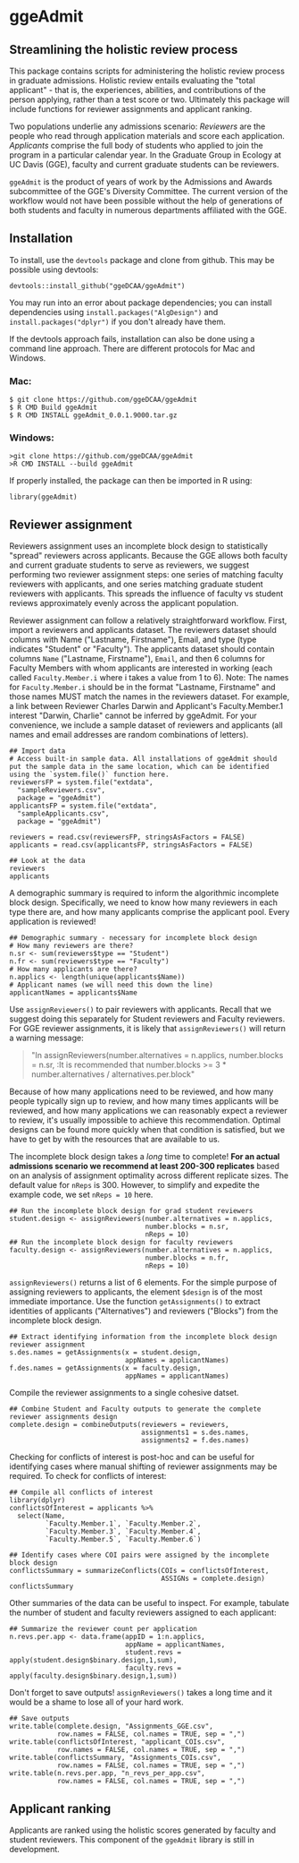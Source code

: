 # ggeAdmit

## Streamlining the holistic review process

This package contains scripts for administering the holistic review process in graduate admissions. Holistic review entails evaluating the "total applicant" - that is, the experiences, abilities, and contributions of the person applying, rather than a test score or two. Ultimately this package will include functions for reviewer assignments and applicant ranking. 

Two populations underlie any admissions scenario: *Reviewers* are the people who read through application materials and score each application. *Applicants* comprise the full body of students who applied to join the program in a particular calendar year. In the Graduate Group in Ecology at UC Davis (GGE), faculty and current graduate students can be reviewers. 

`ggeAdmit` is the product of years of work by the Admissions and Awards subcommittee of the GGE's Diversity Committee. The current version of the workflow would not have been possible without the help of generations of both students and faculty in numerous departments affiliated with the GGE.

## Installation

To install, use the `devtools` package and clone from github. This may be possible using devtools:

```
devtools::install_github("ggeDCAA/ggeAdmit")
```

You may run into an error about package dependencies; you can install dependencies using `install.packages("AlgDesign")` and `install.packages("dplyr")` if you don't already have them.

If the devtools approach fails, installation can also be done using a command line approach. There are different protocols for Mac and Windows.

### Mac:

```
$ git clone https://github.com/ggeDCAA/ggeAdmit
$ R CMD Build ggeAdmit
$ R CMD INSTALL ggeAdmit_0.0.1.9000.tar.gz
```

### Windows:

```
>git clone https://github.com/ggeDCAA/ggeAdmit
>R CMD INSTALL --build ggeAdmit
```

If properly installed, the package can then be imported in R using:

```
library(ggeAdmit)
```

## Reviewer assignment

Reviewers assignment uses an incomplete block design to statistically "spread" reviewers across applicants. Because the GGE allows both faculty and current graduate students to serve as reviewers, we suggest performing two reviewer assignment steps: one series of matching faculty reviewers with applicants, and one series matching graduate student reviewers with applicants. This spreads the influence of faculty vs student reviews approximately evenly across the applicant population.

Reviewer assignment can follow a relatively straightforward workflow. First, import a reviewers and applicants dataset. The reviewers dataset should columns with Name ("Lastname, Firstname"), Email, and type (type indicates "Student" or "Faculty"). The applicants dataset should contain columns `Name` ("Lastname, Firstname"), `Email`, and then 6 columns for Faculty Members with whom applicants are interested in working (each called `Faculty.Member.i` where i takes a value from 1 to 6). Note: The names for `Faculty.Member.i` should be in the format "Lastname, Firstname" and those names MUST match the names in the reviewers dataset. For example, a link between Reviewer Charles Darwin and Applicant's Faculty.Member.1 interest "Darwin, Charlie" cannot be inferred by ggeAdmit. For your convenience, we include a sample dataset of reviewers and applicants (all names and email addresses are random combinations of letters).

```
## Import data
# Access built-in sample data. All installations of ggeAdmit should put the sample data in the same location, which can be identified using the `system.file()` function here.
reviewersFP = system.file("extdata", 
  "sampleReviewers.csv", 
  package = "ggeAdmit")
applicantsFP = system.file("extdata", 
  "sampleApplicants.csv", 
  package = "ggeAdmit")

reviewers = read.csv(reviewersFP, stringsAsFactors = FALSE)
applicants = read.csv(applicantsFP, stringsAsFactors = FALSE)

## Look at the data
reviewers
applicants
```

A demographic summary is required to inform the algorithmic incomplete block design. Specifically, we need to know how many reviewers in each type there are, and how many applicants comprise the applicant pool. Every application is reviewed!

```
## Demographic summary - necessary for incomplete block design
# How many reviewers are there?
n.sr <- sum(reviewers$type == "Student")
n.fr <- sum(reviewers$type == "Faculty")
# How many applicants are there?
n.applics <- length(unique(applicants$Name))
# Applicant names (we will need this down the line)
applicantNames = applicants$Name
```

Use `assignReviewers()` to pair reviewers with applicants. Recall that we suggest doing this separately for Student reviewers and Faculty reviewers. For GGE reviewer assignments, it is likely that `assignReviewers()` will return a warning message: 

>"In assignReviewers(number.alternatives = n.applics, number.blocks = n.sr,  :It is recommended that number.blocks >= 3 * number.alternatives / alternatives.per.block"

Because of how many applications need to be reviewed, and how many people typically sign up to review, and how many times applicants will be reviewed, and how many applications we can reasonably expect a reviewer to review, it's usually impossible to achieve this recommendation. Optimal designs can be found more quickly when that condition is satisfied, but we have to get by with the resources that are available to us. 

The incomplete block design takes a *long* time to complete! **For an actual admissions scenario we recommend at least 200-300 replicates** based on an analysis of assignment optimality across different replicate sizes. The default value for `nReps` is 300. However, to simplify and expedite the example code, we set `nReps = 10` here.

```
## Run the incomplete block design for grad student reviewers
student.design <- assignReviewers(number.alternatives = n.applics, 
                                  number.blocks = n.sr,
                                  nReps = 10)
## Run the incomplete block design for faculty reviewers
faculty.design <- assignReviewers(number.alternatives = n.applics, 
                                  number.blocks = n.fr,
                                  nReps = 10)
```

`assignReviewers()` returns a list of 6 elements. For the simple purpose of assigning reviewers to applicants, the element `$design` is of the most immediate importance. Use the function `getAssignments()` to extract identities of applicants ("Alternatives") and reviewers ("Blocks") from the incomplete block design.

```
## Extract identifying information from the incomplete block design reviewer assignment
s.des.names = getAssignments(x = student.design,
                             appNames = applicantNames)
f.des.names = getAssignments(x = faculty.design,
                             appNames = applicantNames)
```

Compile the reviewer assignments to a single cohesive datset.

```
## Combine Student and Faculty outputs to generate the complete reviewer assignments design
complete.design = combineOutputs(reviewers = reviewers,
                                 assignments1 = s.des.names,
                                 assignments2 = f.des.names)
```

Checking for conflicts of interest is post-hoc and can be useful for identifying cases where manual shifting of reviewer assignments may be required. To check for conflicts of interest:

```
## Compile all conflicts of interest
library(dplyr)
conflictsOfInterest = applicants %>% 
  select(Name, 
         `Faculty.Member.1`, `Faculty.Member.2`, 
         `Faculty.Member.3`, `Faculty.Member.4`, 
         `Faculty.Member.5`, `Faculty.Member.6`)

## Identify cases where COI pairs were assigned by the incomplete block design
conflictsSummary = summarizeConflicts(COIs = conflictsOfInterest,
                                      ASSIGNs = complete.design)
conflictsSummary
```

Other summaries of the data can be useful to inspect. For example, tabulate the number of student and faculty reviewers assigned to each applicant:

```
## Summarize the reviewer count per application
n.revs.per.app <- data.frame(appID = 1:n.applics, 
                             appName = applicantNames,
                             student.revs = apply(student.design$binary.design,1,sum), 
                             faculty.revs = apply(faculty.design$binary.design,1,sum))
```

Don't forget to save outputs! `assignReviewers()` takes a long time and it would be a shame to lose all of your hard work.

```
## Save outputs
write.table(complete.design, "Assignments_GGE.csv",
            row.names = FALSE, col.names = TRUE, sep = ",")
write.table(conflictsOfInterest, "applicant_COIs.csv",
            row.names = FALSE, col.names = TRUE, sep = ",")
write.table(conflictsSummary, "Assignments_COIs.csv",
            row.names = FALSE, col.names = TRUE, sep = ",")
write.table(n.revs.per.app, "n_revs_per_app.csv",
            row.names = FALSE, col.names = TRUE, sep = ",")
```

## Applicant ranking

Applicants are ranked using the holistic scores generated by faculty and student reviewers. This component of the `ggeAdmit` library is still in development.


